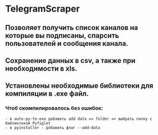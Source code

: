 # TelegramScraper

## Позволяет получить список каналов на которые вы подписаны, спарсить пользователей и сообщения канала.

## Сохранение данных в csv, а также при необходимости в xls.

## Установлены необходимые библиотеки для компиляции в .exe файл.

### Чтоб скомпилировалось без ошибок:

    - в auto-py-to-exe добавить add data => folder => выбрать папку с библиотекой Pyfiglet
    - в pyinstaller - добавить флаг --add-data
